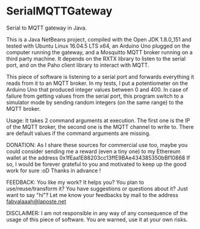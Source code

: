 # SerialMQTTGateway
Serial to MQTT gateway in Java.

This is a Java NetBeans project, compiled with the Open JDK 1.8.0_151 and tested
with Ubuntu Linux 16.04.5 LTS x64, an Arduino Uno plugged on the computer
running the gateway, and a Mosquitto MQTT broker running on a third party
machine. It depends on the RXTX library to listen to the serial port, and on the
Paho client library to interact with MQTT.

This piece of software is listening to a serial port and forwards everything it
reads from it to an MQTT broker. In my tests, I put a potentiometer on the
Arduino Uno that produced integer values between 0 and 400. In case of failure
from getting values from the serial port, this program switch to a simulator
mode by sending random integers (on the same range) to the MQTT broker.

Usage: It takes 2 command arguments at execution. The first one is the IP of the
MQTT broker, the second one is the MQTT channel to write to. There are default
values if the command arguments are missing.

DONATION:
As I share these sources for commercial use too, maybe you could consider
sending me a reward (even a tiny one) to my Ethereum wallet at the address
0x1fEaa1E88203cc13ffE9BAe434385350bBf10868
If so, I would be forever grateful to you and motivated to keep up the good work
for sure :oD Thanks in advance !

FEEDBACK:
You like my work? It helps you? You plan to use/reuse/transform it? You have
suggestions or questions about it? Just want to say "hi"? Let me know your
feedbacks by mail to the address fabvalaaah@laposte.net

DISCLAIMER:
I am not responsible in any way of any consequence of the usage of this piece of
software. You are warned, use it at your own risks.